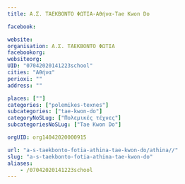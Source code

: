 ```yaml
---
title: Α.Σ. ΤΑΕΚΒΟΝΤΟ ΦΩΤΙΑ-Αθήνα-Tae Kwon Do

facebook:

website:
organisation: Α.Σ. ΤΑΕΚΒΟΝΤΟ ΦΩΤΙΑ
facebookorg:
websiteorg:
UID: "07042020141223school"
cities: "Αθήνα"
perioxi: ""
address: ""

places: [""]
categories: ["polemikes-texnes"]
subcategories: ["tae-kwon-do"]
categoryNoSLug: ["Πολεμικές τέχνες"]
subcategoriesNoSLug: ["Tae Kwon Do"]

orgUID: org14042020000915

url: "a-s-taekbonto-fotia-athina-tae-kwon-do/athina//"
slug: "a-s-taekbonto-fotia-athina-tae-kwon-do"
aliases:
    - /07042020141223school
---
```





